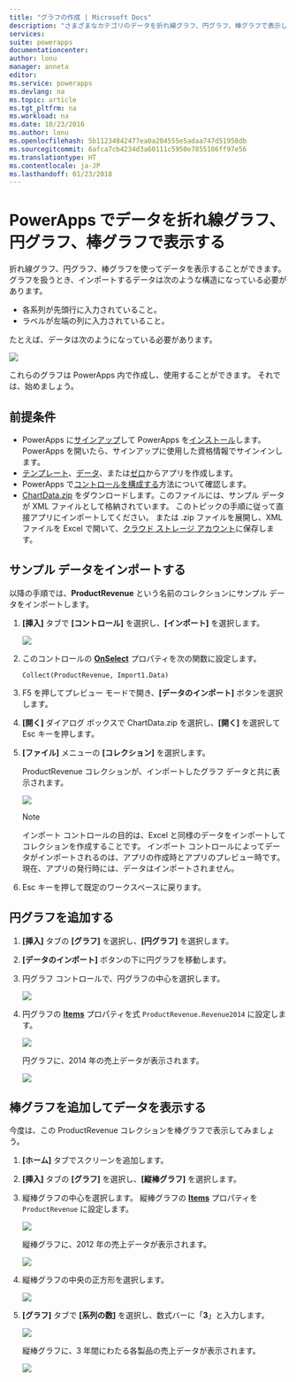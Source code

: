 ```yaml
---
title: "グラフの作成 | Microsoft Docs"
description: "さまざまなカテゴリのデータを折れ線グラフ、円グラフ、棒グラフで表示します"
services: 
suite: powerapps
documentationcenter: 
author: lonu
manager: anneta
editor: 
ms.service: powerapps
ms.devlang: na
ms.topic: article
ms.tgt_pltfrm: na
ms.workload: na
ms.date: 10/23/2016
ms.author: lonu
ms.openlocfilehash: 5b11234842477ea0a204555e5adaa747d51958db
ms.sourcegitcommit: 6afca7cb4234d3a60111c5950e7855106ff97e56
ms.translationtype: HT
ms.contentlocale: ja-JP
ms.lasthandoff: 01/23/2018
---
```

# <a name="show-data-in-a-line-pie-or-bar-chart-in-powerapps"></a>PowerApps でデータを折れ線グラフ、円グラフ、棒グラフで表示する
折れ線グラフ、円グラフ、棒グラフを使ってデータを表示することができます。 グラフを扱うとき、インポートするデータは次のような構造になっている必要があります。

* 各系列が先頭行に入力されていること。
* ラベルが左端の列に入力されていること。

たとえば、データは次のようになっている必要があります。

![][9]

これらのグラフは PowerApps 内で作成し、使用することができます。 それでは、始めましょう。

## <a name="prerequisites"></a>前提条件
* PowerApps に[サインアップ](signup-for-powerapps.md)して PowerApps を[インストール](http://aka.ms/powerappsinstall)します。 PowerApps を開いたら、サインアップに使用した資格情報でサインインします。
* [テンプレート](get-started-test-drive.md)、[データ](get-started-create-from-data.md)、または[ゼロ](get-started-create-from-blank.md)からアプリを作成します。
* PowerApps で[コントロールを構成する](add-configure-controls.md)方法について確認します。
* [ChartData.zip](http://pwrappssamples.blob.core.windows.net/samples/ChartData.zip) をダウンロードします。このファイルには、サンプル データが XML ファイルとして格納されています。 このトピックの手順に従って直接アプリにインポートしてください。 または .zip ファイルを展開し、XML ファイルを Excel で開いて、[クラウド ストレージ アカウント](connections/cloud-storage-blob-connections.md)に保存します。

## <a name="import-the-sample-data"></a>サンプル データをインポートする
以降の手順では、**ProductRevenue** という名前のコレクションにサンプル データをインポートします。

1. **[挿入]** タブで **[コントロール]** を選択し、**[インポート]** を選択します。  

    ![][11]  

2. このコントロールの **[OnSelect](controls/properties-core.md)** プロパティを次の関数に設定します。  

   ```Collect(ProductRevenue, Import1.Data)```

3. F5 を押してプレビュー モードで開き、**[データのインポート]** ボタンを選択します。

4. **[開く]** ダイアログ ボックスで ChartData.zip を選択し、**[開く]** を選択して Esc キーを押します。

5. **[ファイル]** メニューの **[コレクション]** を選択します。

    ProductRevenue コレクションが、インポートしたグラフ データと共に表示されます。

    ![][1]  

   > [!NOTE]
   > インポート コントロールの目的は、Excel と同様のデータをインポートしてコレクションを作成することです。 インポート コントロールによってデータがインポートされるのは、アプリの作成時とアプリのプレビュー時です。 現在、アプリの発行時には、データはインポートされません。
   >

6. Esc キーを押して既定のワークスペースに戻ります。

## <a name="add-a-pie-chart"></a>円グラフを追加する
1. **[挿入]** タブの **[グラフ]** を選択し、**[円グラフ]** を選択します。

2. **[データのインポート]** ボタンの下に円グラフを移動します。

3. 円グラフ コントロールで、円グラフの中心を選択します。   

    ![][10]

4. 円グラフの **[Items](controls/properties-core.md)** プロパティを式 `ProductRevenue.Revenue2014` に設定します。

    ![][2]  

    円グラフに、2014 年の売上データが表示されます。

    ![][3]  

## <a name="add-a-bar-chart-to-display-your-data"></a>棒グラフを追加してデータを表示する
今度は、この ProductRevenue コレクションを棒グラフで表示してみましょう。

1. **[ホーム]** タブでスクリーンを追加します。

2. **[挿入]** タブの **[グラフ]** を選択し、**[縦棒グラフ]** を選択します。

3. 縦棒グラフの中心を選択します。 縦棒グラフの **[Items](controls/properties-core.md)** プロパティを ```ProductRevenue``` に設定します。

    ![][12]  

    縦棒グラフに、2012 年の売上データが表示されます。

    ![][4]  

4. 縦棒グラフの中央の正方形を選択します。

    ![][5]

5. **[グラフ]** タブで **[系列の数]** を選択し、数式バーに「**3**」と入力します。

    ![][6]  

    縦棒グラフに、3 年間にわたる各製品の売上データが表示されます。

    ![][7]  

[1]: ./media/use-line-pie-bar-chart/productrevenuecollection.png
[2]: ./media/use-line-pie-bar-chart/itemsexpression.png
[3]: ./media/use-line-pie-bar-chart/piechart.png
[4]: ./media/use-line-pie-bar-chart/columnchart.png
[5]: ./media/use-line-pie-bar-chart/columnchartseries.png
[6]: ./media/use-line-pie-bar-chart/columnchartseriesfunction.png
[7]: ./media/use-line-pie-bar-chart/columnchartthreeyears.png
[8]: ./media/use-line-pie-bar-chart/preview.png
[9]: ./media/use-line-pie-bar-chart/tableformat.png
[10]: ./media/use-line-pie-bar-chart/middlepiechart.png
[11]: ./media/use-line-pie-bar-chart/import.png
[12]: ./media/use-line-pie-bar-chart/itemscolumnchart.png
